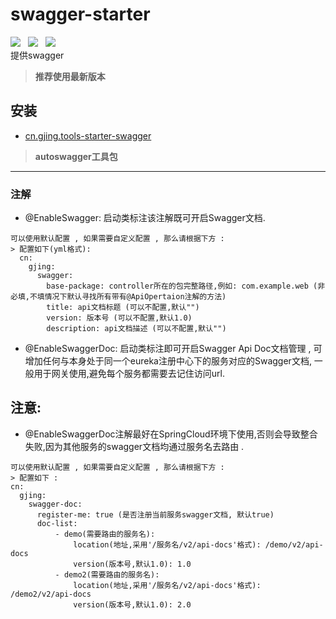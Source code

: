 # swagger-starter
![](https://img.shields.io/badge/version-1.0.3-green.svg) &nbsp; 
![](https://img.shields.io/badge/author-Gjing-green.svg) &nbsp; 
![](https://img.shields.io/badge/builder-success-green.svg)   
提供swagger  
> **推荐使用最新版本**  
     
**安装**
---
* <a href="https://mvnrepository.com/artifact/cn.gjing/tools-starter-swagger/" title="swagger包">cn.gjing.tools-starter-swagger</a>
> **autoswagger工具包**
---
### 注解
* @EnableSwagger: 启动类标注该注解既可开启Swagger文档.
```
可以使用默认配置 , 如果需要自定义配置 , 那么请根据下方 : 
> 配置如下(yml格式):
  cn:
    gjing:
      swagger:
        base-package: controller所在的包完整路径,例如: com.example.web (非必填,不填情况下默认寻找所有带有@ApiOpertaion注解的方法)
        title: api文档标题 (可以不配置,默认"")
        version: 版本号 (可以不配置,默认1.0)
        description: api文档描述 (可以不配置,默认"")
```
* @EnableSwaggerDoc: 启动类标注即可开启Swagger Api Doc文档管理 , 可增加任何与本身处于同一个eureka注册中心下的服务对应的Swagger文档,
                     一般用于网关使用,避免每个服务都需要去记住访问url.   
## 注意: 
* @EnableSwaggerDoc注解最好在SpringCloud环境下使用,否则会导致整合失败,因为其他服务的swagger文档均通过服务名去路由 .                                     
```
可以使用默认配置 , 如果需要自定义配置 , 那么请根据下方 : 
> 配置如下 :
cn:
  gjing:
    swagger-doc:
      register-me: true (是否注册当前服务swagger文档, 默认true)
      doc-list:
          - demo(需要路由的服务名):
              location(地址,采用'/服务名/v2/api-docs'格式): /demo/v2/api-docs 
              version(版本号,默认1.0): 1.0
          - demo2(需要路由的服务名):
              location(地址,采用'/服务名/v2/api-docs'格式): /demo2/v2/api-docs
              version(版本号,默认1.0): 2.0              
```

